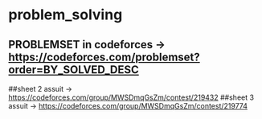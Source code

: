 # problem_solving
## PROBLEMSET in codeforces → https://codeforces.com/problemset?order=BY_SOLVED_DESC 
 ##sheet 2 assuit → https://codeforces.com/group/MWSDmqGsZm/contest/219432
 ##sheet 3 assuit → https://codeforces.com/group/MWSDmqGsZm/contest/219774
